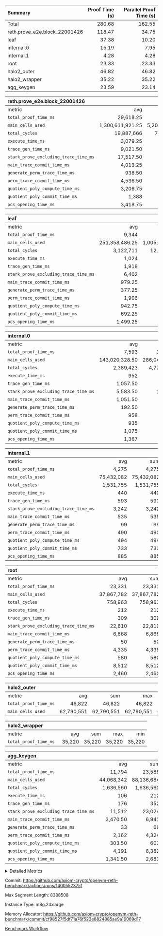 | Summary | Proof Time (s) | Parallel Proof Time (s) |
|:---|---:|---:|
| Total |  280.68 |  162.55 |
| reth.prove_e2e.block_22001426 |  118.47 |  34.75 |
| leaf |  37.38 |  10.20 |
| internal.0 |  15.19 |  7.95 |
| internal.1 |  4.28 |  4.28 |
| root |  23.33 |  23.33 |
| halo2_outer |  46.82 |  46.82 |
| halo2_wrapper |  35.22 |  35.22 |
| agg_keygen |  23.59 |  23.14 |


| reth.prove_e2e.block_22001426 |||||
|:---|---:|---:|---:|---:|
|metric|avg|sum|max|min|
| `total_proof_time_ms ` |  29,618.25 |  118,473 |  34,754 |  25,732 |
| `main_cells_used     ` |  1,300,611,921.25 |  5,202,447,685 |  1,646,582,733 |  1,013,469,687 |
| `total_cycles        ` |  19,887,666 |  79,550,664 |  24,999,217 |  12,571,908 |
| `execute_time_ms     ` |  3,079.25 |  12,317 |  4,197 |  2,003 |
| `trace_gen_time_ms   ` |  9,021.50 |  36,086 |  10,524 |  7,272 |
| `stark_prove_excluding_trace_time_ms` |  17,517.50 |  70,070 |  20,927 |  14,382 |
| `main_trace_commit_time_ms` |  4,013.25 |  16,053 |  5,266 |  2,882 |
| `generate_perm_trace_time_ms` |  938.50 |  3,754 |  1,067 |  870 |
| `perm_trace_commit_time_ms` |  4,536.50 |  18,146 |  5,273 |  3,939 |
| `quotient_poly_compute_time_ms` |  3,206.75 |  12,827 |  4,290 |  2,142 |
| `quotient_poly_commit_time_ms` |  1,388 |  5,552 |  1,501 |  1,247 |
| `pcs_opening_time_ms ` |  3,418.75 |  13,675 |  3,610 |  3,147 |

| leaf |||||
|:---|---:|---:|---:|---:|
|metric|avg|sum|max|min|
| `total_proof_time_ms ` |  9,344 |  37,376 |  10,203 |  7,238 |
| `main_cells_used     ` |  251,358,486.25 |  1,005,433,945 |  280,195,485 |  196,000,146 |
| `total_cycles        ` |  3,122,711 |  12,490,844 |  3,457,748 |  2,576,938 |
| `execute_time_ms     ` |  1,024 |  4,096 |  1,116 |  854 |
| `trace_gen_time_ms   ` |  1,918 |  7,672 |  2,094 |  1,546 |
| `stark_prove_excluding_trace_time_ms` |  6,402 |  25,608 |  6,993 |  4,838 |
| `main_trace_commit_time_ms` |  979.25 |  3,917 |  1,060 |  766 |
| `generate_perm_trace_time_ms` |  377.25 |  1,509 |  412 |  278 |
| `perm_trace_commit_time_ms` |  1,906 |  7,624 |  2,097 |  1,385 |
| `quotient_poly_compute_time_ms` |  942.75 |  3,771 |  1,029 |  735 |
| `quotient_poly_commit_time_ms` |  692.25 |  2,769 |  761 |  520 |
| `pcs_opening_time_ms ` |  1,499.25 |  5,997 |  1,637 |  1,149 |

| internal.0 |||||
|:---|---:|---:|---:|---:|
|metric|avg|sum|max|min|
| `total_proof_time_ms ` |  7,593 |  15,186 |  7,945 |  7,241 |
| `main_cells_used     ` |  143,020,328.50 |  286,040,657 |  143,738,685 |  142,301,972 |
| `total_cycles        ` |  2,389,423 |  4,778,846 |  2,397,437 |  2,381,409 |
| `execute_time_ms     ` |  952 |  1,904 |  964 |  940 |
| `trace_gen_time_ms   ` |  1,057.50 |  2,115 |  1,093 |  1,022 |
| `stark_prove_excluding_trace_time_ms` |  5,583.50 |  11,167 |  5,888 |  5,279 |
| `main_trace_commit_time_ms` |  1,051.50 |  2,103 |  1,145 |  958 |
| `generate_perm_trace_time_ms` |  192.50 |  385 |  203 |  182 |
| `perm_trace_commit_time_ms` |  958 |  1,916 |  1,010 |  906 |
| `quotient_poly_compute_time_ms` |  935 |  1,870 |  1,007 |  863 |
| `quotient_poly_commit_time_ms` |  1,075 |  2,150 |  1,116 |  1,034 |
| `pcs_opening_time_ms ` |  1,367 |  2,734 |  1,402 |  1,332 |

| internal.1 |||||
|:---|---:|---:|---:|---:|
|metric|avg|sum|max|min|
| `total_proof_time_ms ` |  4,275 |  4,275 |  4,275 |  4,275 |
| `main_cells_used     ` |  75,432,082 |  75,432,082 |  75,432,082 |  75,432,082 |
| `total_cycles        ` |  1,531,755 |  1,531,755 |  1,531,755 |  1,531,755 |
| `execute_time_ms     ` |  440 |  440 |  440 |  440 |
| `trace_gen_time_ms   ` |  593 |  593 |  593 |  593 |
| `stark_prove_excluding_trace_time_ms` |  3,242 |  3,242 |  3,242 |  3,242 |
| `main_trace_commit_time_ms` |  535 |  535 |  535 |  535 |
| `generate_perm_trace_time_ms` |  99 |  99 |  99 |  99 |
| `perm_trace_commit_time_ms` |  490 |  490 |  490 |  490 |
| `quotient_poly_compute_time_ms` |  494 |  494 |  494 |  494 |
| `quotient_poly_commit_time_ms` |  733 |  733 |  733 |  733 |
| `pcs_opening_time_ms ` |  885 |  885 |  885 |  885 |

| root |||||
|:---|---:|---:|---:|---:|
|metric|avg|sum|max|min|
| `total_proof_time_ms ` |  23,331 |  23,331 |  23,331 |  23,331 |
| `main_cells_used     ` |  37,867,782 |  37,867,782 |  37,867,782 |  37,867,782 |
| `total_cycles        ` |  758,963 |  758,963 |  758,963 |  758,963 |
| `execute_time_ms     ` |  212 |  212 |  212 |  212 |
| `trace_gen_time_ms   ` |  309 |  309 |  309 |  309 |
| `stark_prove_excluding_trace_time_ms` |  22,810 |  22,810 |  22,810 |  22,810 |
| `main_trace_commit_time_ms` |  6,868 |  6,868 |  6,868 |  6,868 |
| `generate_perm_trace_time_ms` |  50 |  50 |  50 |  50 |
| `perm_trace_commit_time_ms` |  4,335 |  4,335 |  4,335 |  4,335 |
| `quotient_poly_compute_time_ms` |  580 |  580 |  580 |  580 |
| `quotient_poly_commit_time_ms` |  8,512 |  8,512 |  8,512 |  8,512 |
| `pcs_opening_time_ms ` |  2,460 |  2,460 |  2,460 |  2,460 |

| halo2_outer |||||
|:---|---:|---:|---:|---:|
|metric|avg|sum|max|min|
| `total_proof_time_ms ` |  46,822 |  46,822 |  46,822 |  46,822 |
| `main_cells_used     ` |  62,790,551 |  62,790,551 |  62,790,551 |  62,790,551 |

| halo2_wrapper |||||
|:---|---:|---:|---:|---:|
|metric|avg|sum|max|min|
| `total_proof_time_ms ` |  35,220 |  35,220 |  35,220 |  35,220 |

| agg_keygen |||||
|:---|---:|---:|---:|---:|
|metric|avg|sum|max|min|
| `total_proof_time_ms ` |  11,794 |  23,588 |  23,145 |  443 |
| `main_cells_used     ` |  44,068,342 |  88,136,684 |  87,208,613 |  928,071 |
| `total_cycles        ` |  1,636,560 |  1,636,560 |  1,636,560 |  1,636,560 |
| `execute_time_ms     ` |  106 |  212 |  212 |  0 |
| `trace_gen_time_ms   ` |  176 |  352 |  325 |  27 |
| `stark_prove_excluding_trace_time_ms` |  11,512 |  23,024 |  22,608 |  416 |
| `main_trace_commit_time_ms` |  3,470.50 |  6,941 |  6,889 |  52 |
| `generate_perm_trace_time_ms` |  33 |  66 |  51 |  15 |
| `perm_trace_commit_time_ms` |  2,162 |  4,324 |  4,272 |  52 |
| `quotient_poly_compute_time_ms` |  303.50 |  607 |  578 |  29 |
| `quotient_poly_commit_time_ms` |  4,191 |  8,382 |  8,318 |  64 |
| `pcs_opening_time_ms ` |  1,341.50 |  2,683 |  2,483 |  200 |



<details>
<summary>Detailed Metrics</summary>

| air_name | block_number | quotient_deg | interactions | constraints |
| --- | --- | --- | --- | --- |
| AccessAdapterAir<16> | 22001426 | 2 | 5 | 12 | 
| AccessAdapterAir<2> | 22001426 | 2 | 5 | 12 | 
| AccessAdapterAir<32> | 22001426 | 2 | 5 | 12 | 
| AccessAdapterAir<4> | 22001426 | 2 | 5 | 12 | 
| AccessAdapterAir<8> | 22001426 | 2 | 5 | 12 | 
| BitwiseOperationLookupAir<8> | 22001426 | 2 | 2 | 4 | 
| KeccakVmAir | 22001426 | 2 | 321 | 4,513 | 
| MemoryMerkleAir<8> | 22001426 | 2 | 4 | 39 | 
| PersistentBoundaryAir<8> | 22001426 | 2 | 3 | 7 | 
| PhantomAir | 22001426 | 2 | 3 | 5 | 
| Poseidon2PeripheryAir<BabyBearParameters>, 1> | 22001426 | 2 | 1 | 286 | 
| ProgramAir | 22001426 | 1 | 1 | 4 | 
| RangeTupleCheckerAir<2> | 22001426 | 1 | 1 | 4 | 
| Rv32HintStoreAir | 22001426 | 2 | 18 | 28 | 
| Sha256VmAir | 22001426 | 2 | 50 | 663 | 
| VariableRangeCheckerAir | 22001426 | 1 | 1 | 4 | 
| VmAirWrapper<Rv32BaseAluAdapterAir, BaseAluCoreAir<4, 8> | 22001426 | 2 | 20 | 37 | 
| VmAirWrapper<Rv32BaseAluAdapterAir, LessThanCoreAir<4, 8> | 22001426 | 2 | 18 | 40 | 
| VmAirWrapper<Rv32BaseAluAdapterAir, ShiftCoreAir<4, 8> | 22001426 | 2 | 24 | 91 | 
| VmAirWrapper<Rv32BranchAdapterAir, BranchEqualCoreAir<4> | 22001426 | 2 | 11 | 20 | 
| VmAirWrapper<Rv32BranchAdapterAir, BranchLessThanCoreAir<4, 8> | 22001426 | 2 | 13 | 35 | 
| VmAirWrapper<Rv32CondRdWriteAdapterAir, Rv32JalLuiCoreAir> | 22001426 | 2 | 10 | 18 | 
| VmAirWrapper<Rv32HeapAdapterAir<2, 32, 32>, BaseAluCoreAir<32, 8> | 22001426 | 2 | 61 | 126 | 
| VmAirWrapper<Rv32HeapAdapterAir<2, 32, 32>, LessThanCoreAir<32, 8> | 22001426 | 2 | 31 | 129 | 
| VmAirWrapper<Rv32HeapAdapterAir<2, 32, 32>, MultiplicationCoreAir<32, 8> | 22001426 | 2 | 61 | 57 | 
| VmAirWrapper<Rv32HeapAdapterAir<2, 32, 32>, ShiftCoreAir<32, 8> | 22001426 | 2 | 79 | 2,161 | 
| VmAirWrapper<Rv32HeapBranchAdapterAir<2, 32>, BranchEqualCoreAir<32> | 22001426 | 2 | 20 | 55 | 
| VmAirWrapper<Rv32HeapBranchAdapterAir<2, 32>, BranchLessThanCoreAir<32, 8> | 22001426 | 2 | 22 | 126 | 
| VmAirWrapper<Rv32IsEqualModAdapterAir<2, 1, 32, 32>, ModularIsEqualCoreAir<32, 4, 8> | 22001426 | 2 | 25 | 225 | 
| VmAirWrapper<Rv32IsEqualModAdapterAir<2, 3, 16, 48>, ModularIsEqualCoreAir<48, 4, 8> | 22001426 | 2 | 41 | 333 | 
| VmAirWrapper<Rv32JalrAdapterAir, Rv32JalrCoreAir> | 22001426 | 2 | 16 | 20 | 
| VmAirWrapper<Rv32LoadStoreAdapterAir, LoadSignExtendCoreAir<4, 8> | 22001426 | 2 | 18 | 33 | 
| VmAirWrapper<Rv32LoadStoreAdapterAir, LoadStoreCoreAir<4> | 22001426 | 2 | 17 | 40 | 
| VmAirWrapper<Rv32MultAdapterAir, DivRemCoreAir<4, 8> | 22001426 | 2 | 25 | 84 | 
| VmAirWrapper<Rv32MultAdapterAir, MulHCoreAir<4, 8> | 22001426 | 2 | 24 | 31 | 
| VmAirWrapper<Rv32MultAdapterAir, MultiplicationCoreAir<4, 8> | 22001426 | 2 | 19 | 19 | 
| VmAirWrapper<Rv32RdWriteAdapterAir, Rv32AuipcCoreAir> | 22001426 | 2 | 12 | 14 | 
| VmAirWrapper<Rv32VecHeapAdapterAir<1, 2, 2, 32, 32>, FieldExpressionCoreAir> | 22001426 | 2 | 415 | 480 | 
| VmAirWrapper<Rv32VecHeapAdapterAir<1, 6, 6, 16, 16>, FieldExpressionCoreAir> | 22001426 | 2 | 832 | 921 | 
| VmAirWrapper<Rv32VecHeapAdapterAir<2, 1, 1, 32, 32>, FieldExpressionCoreAir> | 22001426 | 2 | 158 | 190 | 
| VmAirWrapper<Rv32VecHeapAdapterAir<2, 2, 2, 32, 32>, FieldExpressionCoreAir> | 22001426 | 2 | 428 | 457 | 
| VmAirWrapper<Rv32VecHeapAdapterAir<2, 3, 3, 16, 16>, FieldExpressionCoreAir> | 22001426 | 2 | 246 | 288 | 
| VmAirWrapper<Rv32VecHeapAdapterAir<2, 6, 6, 16, 16>, FieldExpressionCoreAir> | 22001426 | 2 | 668 | 701 | 
| VmConnectorAir | 22001426 | 2 | 5 | 11 | 

| block_number | execute_time_ms |
| --- | --- |
| 22001426 | 211 | 

| group | air_name | block_number | rows | quotient_deg | prep_cols | perm_cols | main_cols | interactions | constraints | cells |
| --- | --- | --- | --- | --- | --- | --- | --- | --- | --- | --- |
| agg_keygen | AccessAdapterAir<16> | 22001426 |  | 2 |  |  |  | 5 | 12 |  | 
| agg_keygen | AccessAdapterAir<2> | 22001426 | 524,288 | 8 |  | 16 | 11 | 5 | 12 | 14,155,776 | 
| agg_keygen | AccessAdapterAir<32> | 22001426 |  | 2 |  |  |  | 5 | 12 |  | 
| agg_keygen | AccessAdapterAir<4> | 22001426 | 262,144 | 8 |  | 16 | 13 | 5 | 12 | 7,602,176 | 
| agg_keygen | AccessAdapterAir<8> | 22001426 | 8,192 | 8 |  | 16 | 17 | 5 | 12 | 270,336 | 
| agg_keygen | BitwiseOperationLookupAir<8> | 22001426 |  | 2 |  |  |  | 2 | 4 |  | 
| agg_keygen | FriReducedOpeningAir | 22001426 | 524,288 | 8 |  | 84 | 27 | 39 | 71 | 58,195,968 | 
| agg_keygen | JalRangeCheckAir | 22001426 | 65,536 | 8 |  | 28 | 12 | 9 | 14 | 2,621,440 | 
| agg_keygen | MemoryMerkleAir<8> | 22001426 |  | 2 |  |  |  | 4 | 39 |  | 
| agg_keygen | NativePoseidon2Air<BabyBearParameters>, 1> | 22001426 | 65,536 | 8 |  | 312 | 398 | 136 | 572 | 46,530,560 | 
| agg_keygen | PersistentBoundaryAir<8> | 22001426 |  | 2 |  |  |  | 3 | 7 |  | 
| agg_keygen | PhantomAir | 22001426 | 32,768 | 4 |  | 12 | 6 | 3 | 5 | 589,824 | 
| agg_keygen | Poseidon2PeripheryAir<BabyBearParameters>, 1> | 22001426 |  | 2 |  |  |  | 1 | 286 |  | 
| agg_keygen | ProgramAir | 22001426 | 131,072 | 1 |  | 8 | 10 | 1 | 4 | 2,359,296 | 
| agg_keygen | RangeTupleCheckerAir<2> | 22001426 |  | 1 |  |  |  | 1 | 4 |  | 
| agg_keygen | Rv32HintStoreAir | 22001426 |  | 2 |  |  |  | 18 | 28 |  | 
| agg_keygen | VariableRangeCheckerAir | 22001426 | 262,144 | 1 | 2 | 8 | 1 | 1 | 4 | 2,359,296 | 
| agg_keygen | VmAirWrapper<AluNativeAdapterAir, FieldArithmeticCoreAir> | 22001426 | 1,048,576 | 8 |  | 36 | 29 | 15 | 27 | 68,157,440 | 
| agg_keygen | VmAirWrapper<BranchNativeAdapterAir, BranchEqualCoreAir<1> | 22001426 | 262,144 | 8 |  | 28 | 23 | 11 | 25 | 13,369,344 | 
| agg_keygen | VmAirWrapper<NativeAdapterAir<2, 0>, PublicValuesCoreAir> | 22001426 | 64 | 8 |  | 28 | 27 | 11 | 30 | 3,520 | 
| agg_keygen | VmAirWrapper<NativeLoadStoreAdapterAir<1>, NativeLoadStoreCoreAir<1> | 22001426 | 524,288 | 8 |  | 40 | 21 | 15 | 20 | 31,981,568 | 
| agg_keygen | VmAirWrapper<NativeLoadStoreAdapterAir<4>, NativeLoadStoreCoreAir<4> | 22001426 | 131,072 | 8 |  | 40 | 27 | 15 | 20 | 8,781,824 | 
| agg_keygen | VmAirWrapper<NativeVectorizedAdapterAir<4>, FieldExtensionCoreAir> | 22001426 | 131,072 | 8 |  | 36 | 38 | 15 | 27 | 9,699,328 | 
| agg_keygen | VmAirWrapper<Rv32BaseAluAdapterAir, BaseAluCoreAir<4, 8> | 22001426 |  | 2 |  |  |  | 20 | 37 |  | 
| agg_keygen | VmAirWrapper<Rv32BaseAluAdapterAir, LessThanCoreAir<4, 8> | 22001426 |  | 2 |  |  |  | 18 | 40 |  | 
| agg_keygen | VmAirWrapper<Rv32BaseAluAdapterAir, ShiftCoreAir<4, 8> | 22001426 |  | 2 |  |  |  | 24 | 91 |  | 
| agg_keygen | VmAirWrapper<Rv32BranchAdapterAir, BranchEqualCoreAir<4> | 22001426 |  | 2 |  |  |  | 11 | 20 |  | 
| agg_keygen | VmAirWrapper<Rv32BranchAdapterAir, BranchLessThanCoreAir<4, 8> | 22001426 |  | 2 |  |  |  | 13 | 35 |  | 
| agg_keygen | VmAirWrapper<Rv32CondRdWriteAdapterAir, Rv32JalLuiCoreAir> | 22001426 |  | 2 |  |  |  | 10 | 18 |  | 
| agg_keygen | VmAirWrapper<Rv32JalrAdapterAir, Rv32JalrCoreAir> | 22001426 |  | 2 |  |  |  | 16 | 20 |  | 
| agg_keygen | VmAirWrapper<Rv32LoadStoreAdapterAir, LoadSignExtendCoreAir<4, 8> | 22001426 |  | 2 |  |  |  | 18 | 33 |  | 
| agg_keygen | VmAirWrapper<Rv32LoadStoreAdapterAir, LoadStoreCoreAir<4> | 22001426 |  | 2 |  |  |  | 17 | 40 |  | 
| agg_keygen | VmAirWrapper<Rv32MultAdapterAir, DivRemCoreAir<4, 8> | 22001426 |  | 2 |  |  |  | 25 | 84 |  | 
| agg_keygen | VmAirWrapper<Rv32MultAdapterAir, MulHCoreAir<4, 8> | 22001426 |  | 2 |  |  |  | 24 | 31 |  | 
| agg_keygen | VmAirWrapper<Rv32MultAdapterAir, MultiplicationCoreAir<4, 8> | 22001426 |  | 2 |  |  |  | 19 | 19 |  | 
| agg_keygen | VmAirWrapper<Rv32RdWriteAdapterAir, Rv32AuipcCoreAir> | 22001426 |  | 2 |  |  |  | 12 | 14 |  | 
| agg_keygen | VmConnectorAir | 22001426 | 2 | 8 | 1 | 16 | 5 | 5 | 11 | 42 | 
| agg_keygen | VolatileBoundaryAir | 22001426 | 131,072 | 8 |  | 20 | 12 | 7 | 19 | 4,194,304 | 

| group | air_name | block_number | idx | rows | prep_cols | perm_cols | main_cols | cells |
| --- | --- | --- | --- | --- | --- | --- | --- | --- |
| internal.0 | AccessAdapterAir<2> | 22001426 | 0 | 1,048,576 |  | 12 | 11 | 24,117,248 | 
| internal.0 | AccessAdapterAir<2> | 22001426 | 1 | 524,288 |  | 12 | 11 | 12,058,624 | 
| internal.0 | AccessAdapterAir<4> | 22001426 | 0 | 262,144 |  | 12 | 13 | 6,553,600 | 
| internal.0 | AccessAdapterAir<4> | 22001426 | 1 | 262,144 |  | 12 | 13 | 6,553,600 | 
| internal.0 | AccessAdapterAir<8> | 22001426 | 0 | 8,192 |  | 12 | 17 | 237,568 | 
| internal.0 | AccessAdapterAir<8> | 22001426 | 1 | 8,192 |  | 12 | 17 | 237,568 | 
| internal.0 | FriReducedOpeningAir | 22001426 | 0 | 1,048,576 |  | 44 | 27 | 74,448,896 | 
| internal.0 | FriReducedOpeningAir | 22001426 | 1 | 1,048,576 |  | 44 | 27 | 74,448,896 | 
| internal.0 | JalRangeCheckAir | 22001426 | 0 | 131,072 |  | 16 | 12 | 3,670,016 | 
| internal.0 | JalRangeCheckAir | 22001426 | 1 | 131,072 |  | 16 | 12 | 3,670,016 | 
| internal.0 | NativePoseidon2Air<BabyBearParameters>, 1> | 22001426 | 0 | 262,144 |  | 160 | 398 | 146,276,352 | 
| internal.0 | NativePoseidon2Air<BabyBearParameters>, 1> | 22001426 | 1 | 131,072 |  | 160 | 398 | 73,138,176 | 
| internal.0 | PhantomAir | 22001426 | 0 | 65,536 |  | 8 | 6 | 917,504 | 
| internal.0 | PhantomAir | 22001426 | 1 | 65,536 |  | 8 | 6 | 917,504 | 
| internal.0 | ProgramAir | 22001426 | 0 | 131,072 |  | 8 | 10 | 2,359,296 | 
| internal.0 | ProgramAir | 22001426 | 1 | 131,072 |  | 8 | 10 | 2,359,296 | 
| internal.0 | VariableRangeCheckerAir | 22001426 | 0 | 262,144 | 2 | 8 | 1 | 2,359,296 | 
| internal.0 | VariableRangeCheckerAir | 22001426 | 1 | 262,144 | 2 | 8 | 1 | 2,359,296 | 
| internal.0 | VmAirWrapper<AluNativeAdapterAir, FieldArithmeticCoreAir> | 22001426 | 0 | 2,097,152 |  | 20 | 29 | 102,760,448 | 
| internal.0 | VmAirWrapper<AluNativeAdapterAir, FieldArithmeticCoreAir> | 22001426 | 1 | 2,097,152 |  | 20 | 29 | 102,760,448 | 
| internal.0 | VmAirWrapper<BranchNativeAdapterAir, BranchEqualCoreAir<1> | 22001426 | 0 | 262,144 |  | 16 | 23 | 10,223,616 | 
| internal.0 | VmAirWrapper<BranchNativeAdapterAir, BranchEqualCoreAir<1> | 22001426 | 1 | 262,144 |  | 16 | 23 | 10,223,616 | 
| internal.0 | VmAirWrapper<NativeAdapterAir<2, 0>, PublicValuesCoreAir> | 22001426 | 0 | 64 |  | 16 | 23 | 2,496 | 
| internal.0 | VmAirWrapper<NativeAdapterAir<2, 0>, PublicValuesCoreAir> | 22001426 | 1 | 64 |  | 16 | 23 | 2,496 | 
| internal.0 | VmAirWrapper<NativeLoadStoreAdapterAir<1>, NativeLoadStoreCoreAir<1> | 22001426 | 0 | 524,288 |  | 24 | 21 | 23,592,960 | 
| internal.0 | VmAirWrapper<NativeLoadStoreAdapterAir<1>, NativeLoadStoreCoreAir<1> | 22001426 | 1 | 524,288 |  | 24 | 21 | 23,592,960 | 
| internal.0 | VmAirWrapper<NativeLoadStoreAdapterAir<4>, NativeLoadStoreCoreAir<4> | 22001426 | 0 | 262,144 |  | 24 | 27 | 13,369,344 | 
| internal.0 | VmAirWrapper<NativeLoadStoreAdapterAir<4>, NativeLoadStoreCoreAir<4> | 22001426 | 1 | 262,144 |  | 24 | 27 | 13,369,344 | 
| internal.0 | VmAirWrapper<NativeVectorizedAdapterAir<4>, FieldExtensionCoreAir> | 22001426 | 0 | 262,144 |  | 20 | 38 | 15,204,352 | 
| internal.0 | VmAirWrapper<NativeVectorizedAdapterAir<4>, FieldExtensionCoreAir> | 22001426 | 1 | 262,144 |  | 20 | 38 | 15,204,352 | 
| internal.0 | VmConnectorAir | 22001426 | 0 | 2 | 1 | 12 | 5 | 34 | 
| internal.0 | VmConnectorAir | 22001426 | 1 | 2 | 1 | 12 | 5 | 34 | 
| internal.0 | VolatileBoundaryAir | 22001426 | 0 | 262,144 |  | 12 | 12 | 6,291,456 | 
| internal.0 | VolatileBoundaryAir | 22001426 | 1 | 262,144 |  | 12 | 12 | 6,291,456 | 
| internal.1 | AccessAdapterAir<2> | 22001426 | 2 | 524,288 |  | 12 | 11 | 12,058,624 | 
| internal.1 | AccessAdapterAir<4> | 22001426 | 2 | 262,144 |  | 12 | 13 | 6,553,600 | 
| internal.1 | AccessAdapterAir<8> | 22001426 | 2 | 8,192 |  | 12 | 17 | 237,568 | 
| internal.1 | FriReducedOpeningAir | 22001426 | 2 | 262,144 |  | 44 | 27 | 18,612,224 | 
| internal.1 | JalRangeCheckAir | 22001426 | 2 | 65,536 |  | 16 | 12 | 1,835,008 | 
| internal.1 | NativePoseidon2Air<BabyBearParameters>, 1> | 22001426 | 2 | 65,536 |  | 160 | 398 | 36,569,088 | 
| internal.1 | PhantomAir | 22001426 | 2 | 16,384 |  | 8 | 6 | 229,376 | 
| internal.1 | ProgramAir | 22001426 | 2 | 131,072 |  | 8 | 10 | 2,359,296 | 
| internal.1 | VariableRangeCheckerAir | 22001426 | 2 | 262,144 | 2 | 8 | 1 | 2,359,296 | 
| internal.1 | VmAirWrapper<AluNativeAdapterAir, FieldArithmeticCoreAir> | 22001426 | 2 | 1,048,576 |  | 20 | 29 | 51,380,224 | 
| internal.1 | VmAirWrapper<BranchNativeAdapterAir, BranchEqualCoreAir<1> | 22001426 | 2 | 262,144 |  | 16 | 23 | 10,223,616 | 
| internal.1 | VmAirWrapper<NativeAdapterAir<2, 0>, PublicValuesCoreAir> | 22001426 | 2 | 64 |  | 16 | 23 | 2,496 | 
| internal.1 | VmAirWrapper<NativeLoadStoreAdapterAir<1>, NativeLoadStoreCoreAir<1> | 22001426 | 2 | 524,288 |  | 24 | 21 | 23,592,960 | 
| internal.1 | VmAirWrapper<NativeLoadStoreAdapterAir<4>, NativeLoadStoreCoreAir<4> | 22001426 | 2 | 131,072 |  | 24 | 27 | 6,684,672 | 
| internal.1 | VmAirWrapper<NativeVectorizedAdapterAir<4>, FieldExtensionCoreAir> | 22001426 | 2 | 131,072 |  | 20 | 38 | 7,602,176 | 
| internal.1 | VmConnectorAir | 22001426 | 2 | 2 | 1 | 12 | 5 | 34 | 
| internal.1 | VolatileBoundaryAir | 22001426 | 2 | 131,072 |  | 12 | 12 | 3,145,728 | 
| leaf | AccessAdapterAir<2> | 22001426 | 0 | 2,097,152 |  | 16 | 11 | 56,623,104 | 
| leaf | AccessAdapterAir<2> | 22001426 | 1 | 2,097,152 |  | 16 | 11 | 56,623,104 | 
| leaf | AccessAdapterAir<2> | 22001426 | 2 | 2,097,152 |  | 16 | 11 | 56,623,104 | 
| leaf | AccessAdapterAir<2> | 22001426 | 3 | 1,048,576 |  | 16 | 11 | 28,311,552 | 
| leaf | AccessAdapterAir<4> | 22001426 | 0 | 1,048,576 |  | 16 | 13 | 30,408,704 | 
| leaf | AccessAdapterAir<4> | 22001426 | 1 | 1,048,576 |  | 16 | 13 | 30,408,704 | 
| leaf | AccessAdapterAir<4> | 22001426 | 2 | 1,048,576 |  | 16 | 13 | 30,408,704 | 
| leaf | AccessAdapterAir<4> | 22001426 | 3 | 524,288 |  | 16 | 13 | 15,204,352 | 
| leaf | AccessAdapterAir<8> | 22001426 | 0 | 32,768 |  | 16 | 17 | 1,081,344 | 
| leaf | AccessAdapterAir<8> | 22001426 | 1 | 32,768 |  | 16 | 17 | 1,081,344 | 
| leaf | AccessAdapterAir<8> | 22001426 | 2 | 32,768 |  | 16 | 17 | 1,081,344 | 
| leaf | AccessAdapterAir<8> | 22001426 | 3 | 16,384 |  | 16 | 17 | 540,672 | 
| leaf | FriReducedOpeningAir | 22001426 | 0 | 4,194,304 |  | 84 | 27 | 465,567,744 | 
| leaf | FriReducedOpeningAir | 22001426 | 1 | 4,194,304 |  | 84 | 27 | 465,567,744 | 
| leaf | FriReducedOpeningAir | 22001426 | 2 | 4,194,304 |  | 84 | 27 | 465,567,744 | 
| leaf | FriReducedOpeningAir | 22001426 | 3 | 2,097,152 |  | 84 | 27 | 232,783,872 | 
| leaf | JalRangeCheckAir | 22001426 | 0 | 65,536 |  | 28 | 12 | 2,621,440 | 
| leaf | JalRangeCheckAir | 22001426 | 1 | 65,536 |  | 28 | 12 | 2,621,440 | 
| leaf | JalRangeCheckAir | 22001426 | 2 | 65,536 |  | 28 | 12 | 2,621,440 | 
| leaf | JalRangeCheckAir | 22001426 | 3 | 65,536 |  | 28 | 12 | 2,621,440 | 
| leaf | NativePoseidon2Air<BabyBearParameters>, 1> | 22001426 | 0 | 262,144 |  | 312 | 398 | 186,122,240 | 
| leaf | NativePoseidon2Air<BabyBearParameters>, 1> | 22001426 | 1 | 262,144 |  | 312 | 398 | 186,122,240 | 
| leaf | NativePoseidon2Air<BabyBearParameters>, 1> | 22001426 | 2 | 262,144 |  | 312 | 398 | 186,122,240 | 
| leaf | NativePoseidon2Air<BabyBearParameters>, 1> | 22001426 | 3 | 262,144 |  | 312 | 398 | 186,122,240 | 
| leaf | PhantomAir | 22001426 | 0 | 32,768 |  | 12 | 6 | 589,824 | 
| leaf | PhantomAir | 22001426 | 1 | 32,768 |  | 12 | 6 | 589,824 | 
| leaf | PhantomAir | 22001426 | 2 | 32,768 |  | 12 | 6 | 589,824 | 
| leaf | PhantomAir | 22001426 | 3 | 32,768 |  | 12 | 6 | 589,824 | 
| leaf | ProgramAir | 22001426 | 0 | 2,097,152 |  | 8 | 10 | 37,748,736 | 
| leaf | ProgramAir | 22001426 | 1 | 2,097,152 |  | 8 | 10 | 37,748,736 | 
| leaf | ProgramAir | 22001426 | 2 | 2,097,152 |  | 8 | 10 | 37,748,736 | 
| leaf | ProgramAir | 22001426 | 3 | 2,097,152 |  | 8 | 10 | 37,748,736 | 
| leaf | VariableRangeCheckerAir | 22001426 | 0 | 262,144 | 2 | 8 | 1 | 2,359,296 | 
| leaf | VariableRangeCheckerAir | 22001426 | 1 | 262,144 | 2 | 8 | 1 | 2,359,296 | 
| leaf | VariableRangeCheckerAir | 22001426 | 2 | 262,144 | 2 | 8 | 1 | 2,359,296 | 
| leaf | VariableRangeCheckerAir | 22001426 | 3 | 262,144 | 2 | 8 | 1 | 2,359,296 | 
| leaf | VmAirWrapper<AluNativeAdapterAir, FieldArithmeticCoreAir> | 22001426 | 0 | 2,097,152 |  | 36 | 29 | 136,314,880 | 
| leaf | VmAirWrapper<AluNativeAdapterAir, FieldArithmeticCoreAir> | 22001426 | 1 | 2,097,152 |  | 36 | 29 | 136,314,880 | 
| leaf | VmAirWrapper<AluNativeAdapterAir, FieldArithmeticCoreAir> | 22001426 | 2 | 2,097,152 |  | 36 | 29 | 136,314,880 | 
| leaf | VmAirWrapper<AluNativeAdapterAir, FieldArithmeticCoreAir> | 22001426 | 3 | 2,097,152 |  | 36 | 29 | 136,314,880 | 
| leaf | VmAirWrapper<BranchNativeAdapterAir, BranchEqualCoreAir<1> | 22001426 | 0 | 524,288 |  | 28 | 23 | 26,738,688 | 
| leaf | VmAirWrapper<BranchNativeAdapterAir, BranchEqualCoreAir<1> | 22001426 | 1 | 524,288 |  | 28 | 23 | 26,738,688 | 
| leaf | VmAirWrapper<BranchNativeAdapterAir, BranchEqualCoreAir<1> | 22001426 | 2 | 524,288 |  | 28 | 23 | 26,738,688 | 
| leaf | VmAirWrapper<BranchNativeAdapterAir, BranchEqualCoreAir<1> | 22001426 | 3 | 524,288 |  | 28 | 23 | 26,738,688 | 
| leaf | VmAirWrapper<NativeAdapterAir<2, 0>, PublicValuesCoreAir> | 22001426 | 0 | 64 |  | 28 | 27 | 3,520 | 
| leaf | VmAirWrapper<NativeAdapterAir<2, 0>, PublicValuesCoreAir> | 22001426 | 1 | 64 |  | 28 | 27 | 3,520 | 
| leaf | VmAirWrapper<NativeAdapterAir<2, 0>, PublicValuesCoreAir> | 22001426 | 2 | 64 |  | 28 | 27 | 3,520 | 
| leaf | VmAirWrapper<NativeAdapterAir<2, 0>, PublicValuesCoreAir> | 22001426 | 3 | 64 |  | 28 | 27 | 3,520 | 
| leaf | VmAirWrapper<NativeLoadStoreAdapterAir<1>, NativeLoadStoreCoreAir<1> | 22001426 | 0 | 1,048,576 |  | 40 | 21 | 63,963,136 | 
| leaf | VmAirWrapper<NativeLoadStoreAdapterAir<1>, NativeLoadStoreCoreAir<1> | 22001426 | 1 | 1,048,576 |  | 40 | 21 | 63,963,136 | 
| leaf | VmAirWrapper<NativeLoadStoreAdapterAir<1>, NativeLoadStoreCoreAir<1> | 22001426 | 2 | 1,048,576 |  | 40 | 21 | 63,963,136 | 
| leaf | VmAirWrapper<NativeLoadStoreAdapterAir<1>, NativeLoadStoreCoreAir<1> | 22001426 | 3 | 1,048,576 |  | 40 | 21 | 63,963,136 | 
| leaf | VmAirWrapper<NativeLoadStoreAdapterAir<4>, NativeLoadStoreCoreAir<4> | 22001426 | 0 | 262,144 |  | 40 | 27 | 17,563,648 | 
| leaf | VmAirWrapper<NativeLoadStoreAdapterAir<4>, NativeLoadStoreCoreAir<4> | 22001426 | 1 | 262,144 |  | 40 | 27 | 17,563,648 | 
| leaf | VmAirWrapper<NativeLoadStoreAdapterAir<4>, NativeLoadStoreCoreAir<4> | 22001426 | 2 | 262,144 |  | 40 | 27 | 17,563,648 | 
| leaf | VmAirWrapper<NativeLoadStoreAdapterAir<4>, NativeLoadStoreCoreAir<4> | 22001426 | 3 | 262,144 |  | 40 | 27 | 17,563,648 | 
| leaf | VmAirWrapper<NativeVectorizedAdapterAir<4>, FieldExtensionCoreAir> | 22001426 | 0 | 262,144 |  | 36 | 38 | 19,398,656 | 
| leaf | VmAirWrapper<NativeVectorizedAdapterAir<4>, FieldExtensionCoreAir> | 22001426 | 1 | 524,288 |  | 36 | 38 | 38,797,312 | 
| leaf | VmAirWrapper<NativeVectorizedAdapterAir<4>, FieldExtensionCoreAir> | 22001426 | 2 | 524,288 |  | 36 | 38 | 38,797,312 | 
| leaf | VmAirWrapper<NativeVectorizedAdapterAir<4>, FieldExtensionCoreAir> | 22001426 | 3 | 262,144 |  | 36 | 38 | 19,398,656 | 
| leaf | VmConnectorAir | 22001426 | 0 | 2 | 1 | 16 | 5 | 42 | 
| leaf | VmConnectorAir | 22001426 | 1 | 2 | 1 | 16 | 5 | 42 | 
| leaf | VmConnectorAir | 22001426 | 2 | 2 | 1 | 16 | 5 | 42 | 
| leaf | VmConnectorAir | 22001426 | 3 | 2 | 1 | 16 | 5 | 42 | 
| leaf | VolatileBoundaryAir | 22001426 | 0 | 1,048,576 |  | 20 | 12 | 33,554,432 | 
| leaf | VolatileBoundaryAir | 22001426 | 1 | 1,048,576 |  | 20 | 12 | 33,554,432 | 
| leaf | VolatileBoundaryAir | 22001426 | 2 | 1,048,576 |  | 20 | 12 | 33,554,432 | 
| leaf | VolatileBoundaryAir | 22001426 | 3 | 524,288 |  | 20 | 12 | 16,777,216 | 
| root | AccessAdapterAir<2> | 22001426 | 0 | 262,144 |  | 8 | 11 | 4,980,736 | 
| root | AccessAdapterAir<4> | 22001426 | 0 | 131,072 |  | 8 | 13 | 2,752,512 | 
| root | AccessAdapterAir<8> | 22001426 | 0 | 4,096 |  | 8 | 17 | 102,400 | 
| root | FriReducedOpeningAir | 22001426 | 0 | 131,072 |  | 24 | 27 | 6,684,672 | 
| root | JalRangeCheckAir | 22001426 | 0 | 32,768 |  | 12 | 12 | 786,432 | 
| root | NativePoseidon2Air<BabyBearParameters>, 1> | 22001426 | 0 | 32,768 |  | 84 | 398 | 15,794,176 | 
| root | PhantomAir | 22001426 | 0 | 8,192 |  | 8 | 6 | 114,688 | 
| root | ProgramAir | 22001426 | 0 | 131,072 |  | 8 | 10 | 2,359,296 | 
| root | VariableRangeCheckerAir | 22001426 | 0 | 262,144 | 2 | 8 | 1 | 2,359,296 | 
| root | VmAirWrapper<AluNativeAdapterAir, FieldArithmeticCoreAir> | 22001426 | 0 | 524,288 |  | 12 | 29 | 21,495,808 | 
| root | VmAirWrapper<BranchNativeAdapterAir, BranchEqualCoreAir<1> | 22001426 | 0 | 131,072 |  | 12 | 23 | 4,587,520 | 
| root | VmAirWrapper<NativeAdapterAir<2, 0>, PublicValuesCoreAir> | 22001426 | 0 | 64 |  | 12 | 22 | 2,176 | 
| root | VmAirWrapper<NativeLoadStoreAdapterAir<1>, NativeLoadStoreCoreAir<1> | 22001426 | 0 | 262,144 |  | 16 | 21 | 9,699,328 | 
| root | VmAirWrapper<NativeLoadStoreAdapterAir<4>, NativeLoadStoreCoreAir<4> | 22001426 | 0 | 65,536 |  | 16 | 27 | 2,818,048 | 
| root | VmAirWrapper<NativeVectorizedAdapterAir<4>, FieldExtensionCoreAir> | 22001426 | 0 | 65,536 |  | 12 | 38 | 3,276,800 | 
| root | VmConnectorAir | 22001426 | 0 | 2 | 1 | 8 | 5 | 26 | 
| root | VolatileBoundaryAir | 22001426 | 0 | 131,072 |  | 8 | 12 | 2,621,440 | 

| group | air_name | block_number | segment | rows | prep_cols | perm_cols | main_cols | cells |
| --- | --- | --- | --- | --- | --- | --- | --- | --- |
| agg_keygen | AccessAdapterAir<16> | 22001426 | 0 | 1 |  | 16 | 25 | 41 | 
| agg_keygen | AccessAdapterAir<2> | 22001426 | 0 | 1 |  | 16 | 11 | 27 | 
| agg_keygen | AccessAdapterAir<32> | 22001426 | 0 | 1 |  | 16 | 41 | 57 | 
| agg_keygen | AccessAdapterAir<4> | 22001426 | 0 | 1 |  | 16 | 13 | 29 | 
| agg_keygen | AccessAdapterAir<8> | 22001426 | 0 | 1 |  | 16 | 17 | 33 | 
| agg_keygen | BitwiseOperationLookupAir<8> | 22001426 | 0 | 65,536 | 3 | 8 | 2 | 655,360 | 
| agg_keygen | MemoryMerkleAir<8> | 22001426 | 0 | 64 |  | 16 | 32 | 3,072 | 
| agg_keygen | PersistentBoundaryAir<8> | 22001426 | 0 | 1 |  | 12 | 20 | 32 | 
| agg_keygen | PhantomAir | 22001426 | 0 | 1 |  | 12 | 6 | 18 | 
| agg_keygen | Poseidon2PeripheryAir<BabyBearParameters>, 1> | 22001426 | 0 | 32 |  | 8 | 300 | 9,856 | 
| agg_keygen | ProgramAir | 22001426 | 0 | 1 |  | 8 | 10 | 18 | 
| agg_keygen | RangeTupleCheckerAir<2> | 22001426 | 0 | 524,288 | 2 | 8 | 1 | 4,718,592 | 
| agg_keygen | Rv32HintStoreAir | 22001426 | 0 | 1 |  | 44 | 32 | 76 | 
| agg_keygen | VariableRangeCheckerAir | 22001426 | 0 | 262,144 | 2 | 8 | 1 | 2,359,296 | 
| agg_keygen | VmAirWrapper<Rv32BaseAluAdapterAir, BaseAluCoreAir<4, 8> | 22001426 | 0 | 1 |  | 52 | 36 | 88 | 
| agg_keygen | VmAirWrapper<Rv32BaseAluAdapterAir, LessThanCoreAir<4, 8> | 22001426 | 0 | 1 |  | 40 | 37 | 77 | 
| agg_keygen | VmAirWrapper<Rv32BaseAluAdapterAir, ShiftCoreAir<4, 8> | 22001426 | 0 | 1 |  | 52 | 53 | 105 | 
| agg_keygen | VmAirWrapper<Rv32BranchAdapterAir, BranchEqualCoreAir<4> | 22001426 | 0 | 1 |  | 28 | 26 | 54 | 
| agg_keygen | VmAirWrapper<Rv32BranchAdapterAir, BranchLessThanCoreAir<4, 8> | 22001426 | 0 | 1 |  | 32 | 32 | 64 | 
| agg_keygen | VmAirWrapper<Rv32CondRdWriteAdapterAir, Rv32JalLuiCoreAir> | 22001426 | 0 | 1 |  | 28 | 18 | 46 | 
| agg_keygen | VmAirWrapper<Rv32JalrAdapterAir, Rv32JalrCoreAir> | 22001426 | 0 | 1 |  | 36 | 28 | 64 | 
| agg_keygen | VmAirWrapper<Rv32LoadStoreAdapterAir, LoadSignExtendCoreAir<4, 8> | 22001426 | 0 | 1 |  | 52 | 36 | 88 | 
| agg_keygen | VmAirWrapper<Rv32LoadStoreAdapterAir, LoadStoreCoreAir<4> | 22001426 | 0 | 1 |  | 52 | 41 | 93 | 
| agg_keygen | VmAirWrapper<Rv32MultAdapterAir, DivRemCoreAir<4, 8> | 22001426 | 0 | 1 |  | 72 | 59 | 131 | 
| agg_keygen | VmAirWrapper<Rv32MultAdapterAir, MulHCoreAir<4, 8> | 22001426 | 0 | 1 |  | 72 | 39 | 111 | 
| agg_keygen | VmAirWrapper<Rv32MultAdapterAir, MultiplicationCoreAir<4, 8> | 22001426 | 0 | 1 |  | 52 | 31 | 83 | 
| agg_keygen | VmAirWrapper<Rv32RdWriteAdapterAir, Rv32AuipcCoreAir> | 22001426 | 0 | 1 |  | 28 | 20 | 48 | 
| agg_keygen | VmConnectorAir | 22001426 | 0 | 2 | 1 | 16 | 5 | 42 | 
| reth.prove_e2e.block_22001426 | AccessAdapterAir<16> | 22001426 | 0 | 64 |  | 16 | 25 | 2,624 | 
| reth.prove_e2e.block_22001426 | AccessAdapterAir<16> | 22001426 | 1 | 524,288 |  | 16 | 25 | 21,495,808 | 
| reth.prove_e2e.block_22001426 | AccessAdapterAir<16> | 22001426 | 2 | 262,144 |  | 16 | 25 | 10,747,904 | 
| reth.prove_e2e.block_22001426 | AccessAdapterAir<16> | 22001426 | 3 | 32,768 |  | 16 | 25 | 1,343,488 | 
| reth.prove_e2e.block_22001426 | AccessAdapterAir<2> | 22001426 | 2 | 1,024 |  | 16 | 11 | 27,648 | 
| reth.prove_e2e.block_22001426 | AccessAdapterAir<2> | 22001426 | 3 | 131,072 |  | 16 | 11 | 3,538,944 | 
| reth.prove_e2e.block_22001426 | AccessAdapterAir<32> | 22001426 | 0 | 32 |  | 16 | 41 | 1,824 | 
| reth.prove_e2e.block_22001426 | AccessAdapterAir<32> | 22001426 | 1 | 262,144 |  | 16 | 41 | 14,942,208 | 
| reth.prove_e2e.block_22001426 | AccessAdapterAir<32> | 22001426 | 2 | 131,072 |  | 16 | 41 | 7,471,104 | 
| reth.prove_e2e.block_22001426 | AccessAdapterAir<32> | 22001426 | 3 | 16,384 |  | 16 | 41 | 933,888 | 
| reth.prove_e2e.block_22001426 | AccessAdapterAir<4> | 22001426 | 0 | 64 |  | 16 | 13 | 1,856 | 
| reth.prove_e2e.block_22001426 | AccessAdapterAir<4> | 22001426 | 2 | 512 |  | 16 | 13 | 14,848 | 
| reth.prove_e2e.block_22001426 | AccessAdapterAir<4> | 22001426 | 3 | 65,536 |  | 16 | 13 | 1,900,544 | 
| reth.prove_e2e.block_22001426 | AccessAdapterAir<8> | 22001426 | 0 | 1,048,576 |  | 16 | 17 | 34,603,008 | 
| reth.prove_e2e.block_22001426 | AccessAdapterAir<8> | 22001426 | 1 | 2,097,152 |  | 16 | 17 | 69,206,016 | 
| reth.prove_e2e.block_22001426 | AccessAdapterAir<8> | 22001426 | 2 | 2,097,152 |  | 16 | 17 | 69,206,016 | 
| reth.prove_e2e.block_22001426 | AccessAdapterAir<8> | 22001426 | 3 | 1,048,576 |  | 16 | 17 | 34,603,008 | 
| reth.prove_e2e.block_22001426 | BitwiseOperationLookupAir<8> | 22001426 | 0 | 65,536 | 3 | 8 | 2 | 655,360 | 
| reth.prove_e2e.block_22001426 | BitwiseOperationLookupAir<8> | 22001426 | 1 | 65,536 | 3 | 8 | 2 | 655,360 | 
| reth.prove_e2e.block_22001426 | BitwiseOperationLookupAir<8> | 22001426 | 2 | 65,536 | 3 | 8 | 2 | 655,360 | 
| reth.prove_e2e.block_22001426 | BitwiseOperationLookupAir<8> | 22001426 | 3 | 65,536 | 3 | 8 | 2 | 655,360 | 
| reth.prove_e2e.block_22001426 | KeccakVmAir | 22001426 | 0 | 1 |  | 1,056 | 3,163 | 4,219 | 
| reth.prove_e2e.block_22001426 | KeccakVmAir | 22001426 | 1 | 262,144 |  | 1,056 | 3,163 | 1,105,985,536 | 
| reth.prove_e2e.block_22001426 | KeccakVmAir | 22001426 | 2 | 16,384 |  | 1,056 | 3,163 | 69,124,096 | 
| reth.prove_e2e.block_22001426 | KeccakVmAir | 22001426 | 3 | 262,144 |  | 1,056 | 3,163 | 1,105,985,536 | 
| reth.prove_e2e.block_22001426 | MemoryMerkleAir<8> | 22001426 | 0 | 1,048,576 |  | 16 | 32 | 50,331,648 | 
| reth.prove_e2e.block_22001426 | MemoryMerkleAir<8> | 22001426 | 1 | 1,048,576 |  | 16 | 32 | 50,331,648 | 
| reth.prove_e2e.block_22001426 | MemoryMerkleAir<8> | 22001426 | 2 | 1,048,576 |  | 16 | 32 | 50,331,648 | 
| reth.prove_e2e.block_22001426 | MemoryMerkleAir<8> | 22001426 | 3 | 2,097,152 |  | 16 | 32 | 100,663,296 | 
| reth.prove_e2e.block_22001426 | PersistentBoundaryAir<8> | 22001426 | 0 | 1,048,576 |  | 12 | 20 | 33,554,432 | 
| reth.prove_e2e.block_22001426 | PersistentBoundaryAir<8> | 22001426 | 1 | 1,048,576 |  | 12 | 20 | 33,554,432 | 
| reth.prove_e2e.block_22001426 | PersistentBoundaryAir<8> | 22001426 | 2 | 1,048,576 |  | 12 | 20 | 33,554,432 | 
| reth.prove_e2e.block_22001426 | PersistentBoundaryAir<8> | 22001426 | 3 | 1,048,576 |  | 12 | 20 | 33,554,432 | 
| reth.prove_e2e.block_22001426 | PhantomAir | 22001426 | 0 | 4 |  | 12 | 6 | 72 | 
| reth.prove_e2e.block_22001426 | PhantomAir | 22001426 | 1 | 128 |  | 12 | 6 | 2,304 | 
| reth.prove_e2e.block_22001426 | PhantomAir | 22001426 | 2 | 16 |  | 12 | 6 | 288 | 
| reth.prove_e2e.block_22001426 | PhantomAir | 22001426 | 3 | 8 |  | 12 | 6 | 144 | 
| reth.prove_e2e.block_22001426 | Poseidon2PeripheryAir<BabyBearParameters>, 1> | 22001426 | 0 | 1,048,576 |  | 8 | 300 | 322,961,408 | 
| reth.prove_e2e.block_22001426 | Poseidon2PeripheryAir<BabyBearParameters>, 1> | 22001426 | 1 | 1,048,576 |  | 8 | 300 | 322,961,408 | 
| reth.prove_e2e.block_22001426 | Poseidon2PeripheryAir<BabyBearParameters>, 1> | 22001426 | 2 | 524,288 |  | 8 | 300 | 161,480,704 | 
| reth.prove_e2e.block_22001426 | Poseidon2PeripheryAir<BabyBearParameters>, 1> | 22001426 | 3 | 1,048,576 |  | 8 | 300 | 322,961,408 | 
| reth.prove_e2e.block_22001426 | ProgramAir | 22001426 | 0 | 1,048,576 |  | 8 | 10 | 18,874,368 | 
| reth.prove_e2e.block_22001426 | ProgramAir | 22001426 | 1 | 1,048,576 |  | 8 | 10 | 18,874,368 | 
| reth.prove_e2e.block_22001426 | ProgramAir | 22001426 | 2 | 1,048,576 |  | 8 | 10 | 18,874,368 | 
| reth.prove_e2e.block_22001426 | ProgramAir | 22001426 | 3 | 1,048,576 |  | 8 | 10 | 18,874,368 | 
| reth.prove_e2e.block_22001426 | RangeTupleCheckerAir<2> | 22001426 | 0 | 2,097,152 | 2 | 8 | 1 | 18,874,368 | 
| reth.prove_e2e.block_22001426 | RangeTupleCheckerAir<2> | 22001426 | 1 | 2,097,152 | 2 | 8 | 1 | 18,874,368 | 
| reth.prove_e2e.block_22001426 | RangeTupleCheckerAir<2> | 22001426 | 2 | 2,097,152 | 2 | 8 | 1 | 18,874,368 | 
| reth.prove_e2e.block_22001426 | RangeTupleCheckerAir<2> | 22001426 | 3 | 2,097,152 | 2 | 8 | 1 | 18,874,368 | 
| reth.prove_e2e.block_22001426 | Rv32HintStoreAir | 22001426 | 0 | 524,288 |  | 44 | 32 | 39,845,888 | 
| reth.prove_e2e.block_22001426 | Rv32HintStoreAir | 22001426 | 1 | 524,288 |  | 44 | 32 | 39,845,888 | 
| reth.prove_e2e.block_22001426 | Rv32HintStoreAir | 22001426 | 2 | 32 |  | 44 | 32 | 2,432 | 
| reth.prove_e2e.block_22001426 | VariableRangeCheckerAir | 22001426 | 0 | 262,144 | 2 | 8 | 1 | 2,359,296 | 
| reth.prove_e2e.block_22001426 | VariableRangeCheckerAir | 22001426 | 1 | 262,144 | 2 | 8 | 1 | 2,359,296 | 
| reth.prove_e2e.block_22001426 | VariableRangeCheckerAir | 22001426 | 2 | 262,144 | 2 | 8 | 1 | 2,359,296 | 
| reth.prove_e2e.block_22001426 | VariableRangeCheckerAir | 22001426 | 3 | 262,144 | 2 | 8 | 1 | 2,359,296 | 
| reth.prove_e2e.block_22001426 | VmAirWrapper<Rv32BaseAluAdapterAir, BaseAluCoreAir<4, 8> | 22001426 | 0 | 8,388,608 |  | 52 | 36 | 738,197,504 | 
| reth.prove_e2e.block_22001426 | VmAirWrapper<Rv32BaseAluAdapterAir, BaseAluCoreAir<4, 8> | 22001426 | 1 | 8,388,608 |  | 52 | 36 | 738,197,504 | 
| reth.prove_e2e.block_22001426 | VmAirWrapper<Rv32BaseAluAdapterAir, BaseAluCoreAir<4, 8> | 22001426 | 2 | 8,388,608 |  | 52 | 36 | 738,197,504 | 
| reth.prove_e2e.block_22001426 | VmAirWrapper<Rv32BaseAluAdapterAir, BaseAluCoreAir<4, 8> | 22001426 | 3 | 8,388,608 |  | 52 | 36 | 738,197,504 | 
| reth.prove_e2e.block_22001426 | VmAirWrapper<Rv32BaseAluAdapterAir, LessThanCoreAir<4, 8> | 22001426 | 0 | 524,288 |  | 40 | 37 | 40,370,176 | 
| reth.prove_e2e.block_22001426 | VmAirWrapper<Rv32BaseAluAdapterAir, LessThanCoreAir<4, 8> | 22001426 | 1 | 524,288 |  | 40 | 37 | 40,370,176 | 
| reth.prove_e2e.block_22001426 | VmAirWrapper<Rv32BaseAluAdapterAir, LessThanCoreAir<4, 8> | 22001426 | 2 | 524,288 |  | 40 | 37 | 40,370,176 | 
| reth.prove_e2e.block_22001426 | VmAirWrapper<Rv32BaseAluAdapterAir, LessThanCoreAir<4, 8> | 22001426 | 3 | 262,144 |  | 40 | 37 | 20,185,088 | 
| reth.prove_e2e.block_22001426 | VmAirWrapper<Rv32BaseAluAdapterAir, ShiftCoreAir<4, 8> | 22001426 | 0 | 1,048,576 |  | 52 | 53 | 110,100,480 | 
| reth.prove_e2e.block_22001426 | VmAirWrapper<Rv32BaseAluAdapterAir, ShiftCoreAir<4, 8> | 22001426 | 1 | 2,097,152 |  | 52 | 53 | 220,200,960 | 
| reth.prove_e2e.block_22001426 | VmAirWrapper<Rv32BaseAluAdapterAir, ShiftCoreAir<4, 8> | 22001426 | 2 | 2,097,152 |  | 52 | 53 | 220,200,960 | 
| reth.prove_e2e.block_22001426 | VmAirWrapper<Rv32BaseAluAdapterAir, ShiftCoreAir<4, 8> | 22001426 | 3 | 1,048,576 |  | 52 | 53 | 110,100,480 | 
| reth.prove_e2e.block_22001426 | VmAirWrapper<Rv32BranchAdapterAir, BranchEqualCoreAir<4> | 22001426 | 0 | 2,097,152 |  | 28 | 26 | 113,246,208 | 
| reth.prove_e2e.block_22001426 | VmAirWrapper<Rv32BranchAdapterAir, BranchEqualCoreAir<4> | 22001426 | 1 | 2,097,152 |  | 28 | 26 | 113,246,208 | 
| reth.prove_e2e.block_22001426 | VmAirWrapper<Rv32BranchAdapterAir, BranchEqualCoreAir<4> | 22001426 | 2 | 2,097,152 |  | 28 | 26 | 113,246,208 | 
| reth.prove_e2e.block_22001426 | VmAirWrapper<Rv32BranchAdapterAir, BranchEqualCoreAir<4> | 22001426 | 3 | 2,097,152 |  | 28 | 26 | 113,246,208 | 
| reth.prove_e2e.block_22001426 | VmAirWrapper<Rv32BranchAdapterAir, BranchLessThanCoreAir<4, 8> | 22001426 | 0 | 1,048,576 |  | 32 | 32 | 67,108,864 | 
| reth.prove_e2e.block_22001426 | VmAirWrapper<Rv32BranchAdapterAir, BranchLessThanCoreAir<4, 8> | 22001426 | 1 | 2,097,152 |  | 32 | 32 | 134,217,728 | 
| reth.prove_e2e.block_22001426 | VmAirWrapper<Rv32BranchAdapterAir, BranchLessThanCoreAir<4, 8> | 22001426 | 2 | 4,194,304 |  | 32 | 32 | 268,435,456 | 
| reth.prove_e2e.block_22001426 | VmAirWrapper<Rv32BranchAdapterAir, BranchLessThanCoreAir<4, 8> | 22001426 | 3 | 524,288 |  | 32 | 32 | 33,554,432 | 
| reth.prove_e2e.block_22001426 | VmAirWrapper<Rv32CondRdWriteAdapterAir, Rv32JalLuiCoreAir> | 22001426 | 0 | 1,048,576 |  | 28 | 18 | 48,234,496 | 
| reth.prove_e2e.block_22001426 | VmAirWrapper<Rv32CondRdWriteAdapterAir, Rv32JalLuiCoreAir> | 22001426 | 1 | 524,288 |  | 28 | 18 | 24,117,248 | 
| reth.prove_e2e.block_22001426 | VmAirWrapper<Rv32CondRdWriteAdapterAir, Rv32JalLuiCoreAir> | 22001426 | 2 | 524,288 |  | 28 | 18 | 24,117,248 | 
| reth.prove_e2e.block_22001426 | VmAirWrapper<Rv32CondRdWriteAdapterAir, Rv32JalLuiCoreAir> | 22001426 | 3 | 262,144 |  | 28 | 18 | 12,058,624 | 
| reth.prove_e2e.block_22001426 | VmAirWrapper<Rv32HeapAdapterAir<2, 32, 32>, BaseAluCoreAir<32, 8> | 22001426 | 1 | 4,096 |  | 192 | 168 | 1,474,560 | 
| reth.prove_e2e.block_22001426 | VmAirWrapper<Rv32HeapAdapterAir<2, 32, 32>, BaseAluCoreAir<32, 8> | 22001426 | 2 | 16,384 |  | 192 | 168 | 5,898,240 | 
| reth.prove_e2e.block_22001426 | VmAirWrapper<Rv32HeapAdapterAir<2, 32, 32>, BaseAluCoreAir<32, 8> | 22001426 | 3 | 4,096 |  | 192 | 168 | 1,474,560 | 
| reth.prove_e2e.block_22001426 | VmAirWrapper<Rv32HeapAdapterAir<2, 32, 32>, LessThanCoreAir<32, 8> | 22001426 | 1 | 1,024 |  | 68 | 169 | 242,688 | 
| reth.prove_e2e.block_22001426 | VmAirWrapper<Rv32HeapAdapterAir<2, 32, 32>, LessThanCoreAir<32, 8> | 22001426 | 2 | 4,096 |  | 68 | 169 | 970,752 | 
| reth.prove_e2e.block_22001426 | VmAirWrapper<Rv32HeapAdapterAir<2, 32, 32>, LessThanCoreAir<32, 8> | 22001426 | 3 | 512 |  | 68 | 169 | 121,344 | 
| reth.prove_e2e.block_22001426 | VmAirWrapper<Rv32HeapAdapterAir<2, 32, 32>, MultiplicationCoreAir<32, 8> | 22001426 | 1 | 256 |  | 192 | 164 | 91,136 | 
| reth.prove_e2e.block_22001426 | VmAirWrapper<Rv32HeapAdapterAir<2, 32, 32>, MultiplicationCoreAir<32, 8> | 22001426 | 2 | 1,024 |  | 192 | 164 | 364,544 | 
| reth.prove_e2e.block_22001426 | VmAirWrapper<Rv32HeapAdapterAir<2, 32, 32>, MultiplicationCoreAir<32, 8> | 22001426 | 3 | 128 |  | 192 | 164 | 45,568 | 
| reth.prove_e2e.block_22001426 | VmAirWrapper<Rv32HeapAdapterAir<2, 32, 32>, ShiftCoreAir<32, 8> | 22001426 | 1 | 512 |  | 164 | 241 | 207,360 | 
| reth.prove_e2e.block_22001426 | VmAirWrapper<Rv32HeapAdapterAir<2, 32, 32>, ShiftCoreAir<32, 8> | 22001426 | 2 | 2,048 |  | 164 | 241 | 829,440 | 
| reth.prove_e2e.block_22001426 | VmAirWrapper<Rv32HeapAdapterAir<2, 32, 32>, ShiftCoreAir<32, 8> | 22001426 | 3 | 64 |  | 164 | 241 | 25,920 | 
| reth.prove_e2e.block_22001426 | VmAirWrapper<Rv32HeapBranchAdapterAir<2, 32>, BranchEqualCoreAir<32> | 22001426 | 1 | 2,048 |  | 48 | 124 | 352,256 | 
| reth.prove_e2e.block_22001426 | VmAirWrapper<Rv32HeapBranchAdapterAir<2, 32>, BranchEqualCoreAir<32> | 22001426 | 2 | 16,384 |  | 48 | 124 | 2,818,048 | 
| reth.prove_e2e.block_22001426 | VmAirWrapper<Rv32HeapBranchAdapterAir<2, 32>, BranchEqualCoreAir<32> | 22001426 | 3 | 2,048 |  | 48 | 124 | 352,256 | 
| reth.prove_e2e.block_22001426 | VmAirWrapper<Rv32IsEqualModAdapterAir<2, 1, 32, 32>, ModularIsEqualCoreAir<32, 4, 8> | 22001426 | 0 | 1 |  | 56 | 166 | 222 | 
| reth.prove_e2e.block_22001426 | VmAirWrapper<Rv32IsEqualModAdapterAir<2, 1, 32, 32>, ModularIsEqualCoreAir<32, 4, 8> | 22001426 | 1 | 65,536 |  | 56 | 166 | 14,548,992 | 
| reth.prove_e2e.block_22001426 | VmAirWrapper<Rv32IsEqualModAdapterAir<2, 1, 32, 32>, ModularIsEqualCoreAir<32, 4, 8> | 22001426 | 2 | 2,048 |  | 56 | 166 | 454,656 | 
| reth.prove_e2e.block_22001426 | VmAirWrapper<Rv32JalrAdapterAir, Rv32JalrCoreAir> | 22001426 | 0 | 524,288 |  | 36 | 28 | 33,554,432 | 
| reth.prove_e2e.block_22001426 | VmAirWrapper<Rv32JalrAdapterAir, Rv32JalrCoreAir> | 22001426 | 1 | 524,288 |  | 36 | 28 | 33,554,432 | 
| reth.prove_e2e.block_22001426 | VmAirWrapper<Rv32JalrAdapterAir, Rv32JalrCoreAir> | 22001426 | 2 | 524,288 |  | 36 | 28 | 33,554,432 | 
| reth.prove_e2e.block_22001426 | VmAirWrapper<Rv32JalrAdapterAir, Rv32JalrCoreAir> | 22001426 | 3 | 524,288 |  | 36 | 28 | 33,554,432 | 
| reth.prove_e2e.block_22001426 | VmAirWrapper<Rv32LoadStoreAdapterAir, LoadSignExtendCoreAir<4, 8> | 22001426 | 0 | 1,048,576 |  | 52 | 36 | 92,274,688 | 
| reth.prove_e2e.block_22001426 | VmAirWrapper<Rv32LoadStoreAdapterAir, LoadSignExtendCoreAir<4, 8> | 22001426 | 1 | 1,048,576 |  | 52 | 36 | 92,274,688 | 
| reth.prove_e2e.block_22001426 | VmAirWrapper<Rv32LoadStoreAdapterAir, LoadSignExtendCoreAir<4, 8> | 22001426 | 2 | 1,048,576 |  | 52 | 36 | 92,274,688 | 
| reth.prove_e2e.block_22001426 | VmAirWrapper<Rv32LoadStoreAdapterAir, LoadSignExtendCoreAir<4, 8> | 22001426 | 3 | 1,048,576 |  | 52 | 36 | 92,274,688 | 
| reth.prove_e2e.block_22001426 | VmAirWrapper<Rv32LoadStoreAdapterAir, LoadStoreCoreAir<4> | 22001426 | 0 | 8,388,608 |  | 52 | 41 | 780,140,544 | 
| reth.prove_e2e.block_22001426 | VmAirWrapper<Rv32LoadStoreAdapterAir, LoadStoreCoreAir<4> | 22001426 | 1 | 8,388,608 |  | 52 | 41 | 780,140,544 | 
| reth.prove_e2e.block_22001426 | VmAirWrapper<Rv32LoadStoreAdapterAir, LoadStoreCoreAir<4> | 22001426 | 2 | 8,388,608 |  | 52 | 41 | 780,140,544 | 
| reth.prove_e2e.block_22001426 | VmAirWrapper<Rv32LoadStoreAdapterAir, LoadStoreCoreAir<4> | 22001426 | 3 | 8,388,608 |  | 52 | 41 | 780,140,544 | 
| reth.prove_e2e.block_22001426 | VmAirWrapper<Rv32MultAdapterAir, DivRemCoreAir<4, 8> | 22001426 | 1 | 64 |  | 72 | 59 | 8,384 | 
| reth.prove_e2e.block_22001426 | VmAirWrapper<Rv32MultAdapterAir, DivRemCoreAir<4, 8> | 22001426 | 2 | 64 |  | 72 | 59 | 8,384 | 
| reth.prove_e2e.block_22001426 | VmAirWrapper<Rv32MultAdapterAir, DivRemCoreAir<4, 8> | 22001426 | 3 | 256 |  | 72 | 59 | 33,536 | 
| reth.prove_e2e.block_22001426 | VmAirWrapper<Rv32MultAdapterAir, MulHCoreAir<4, 8> | 22001426 | 0 | 512 |  | 72 | 39 | 56,832 | 
| reth.prove_e2e.block_22001426 | VmAirWrapper<Rv32MultAdapterAir, MulHCoreAir<4, 8> | 22001426 | 1 | 32,768 |  | 72 | 39 | 3,637,248 | 
| reth.prove_e2e.block_22001426 | VmAirWrapper<Rv32MultAdapterAir, MulHCoreAir<4, 8> | 22001426 | 2 | 131,072 |  | 72 | 39 | 14,548,992 | 
| reth.prove_e2e.block_22001426 | VmAirWrapper<Rv32MultAdapterAir, MulHCoreAir<4, 8> | 22001426 | 3 | 32,768 |  | 72 | 39 | 3,637,248 | 
| reth.prove_e2e.block_22001426 | VmAirWrapper<Rv32MultAdapterAir, MultiplicationCoreAir<4, 8> | 22001426 | 0 | 1,024 |  | 52 | 31 | 84,992 | 
| reth.prove_e2e.block_22001426 | VmAirWrapper<Rv32MultAdapterAir, MultiplicationCoreAir<4, 8> | 22001426 | 1 | 262,144 |  | 52 | 31 | 21,757,952 | 
| reth.prove_e2e.block_22001426 | VmAirWrapper<Rv32MultAdapterAir, MultiplicationCoreAir<4, 8> | 22001426 | 2 | 524,288 |  | 52 | 31 | 43,515,904 | 
| reth.prove_e2e.block_22001426 | VmAirWrapper<Rv32MultAdapterAir, MultiplicationCoreAir<4, 8> | 22001426 | 3 | 131,072 |  | 52 | 31 | 10,878,976 | 
| reth.prove_e2e.block_22001426 | VmAirWrapper<Rv32RdWriteAdapterAir, Rv32AuipcCoreAir> | 22001426 | 0 | 262,144 |  | 28 | 20 | 12,582,912 | 
| reth.prove_e2e.block_22001426 | VmAirWrapper<Rv32RdWriteAdapterAir, Rv32AuipcCoreAir> | 22001426 | 1 | 262,144 |  | 28 | 20 | 12,582,912 | 
| reth.prove_e2e.block_22001426 | VmAirWrapper<Rv32RdWriteAdapterAir, Rv32AuipcCoreAir> | 22001426 | 2 | 131,072 |  | 28 | 20 | 6,291,456 | 
| reth.prove_e2e.block_22001426 | VmAirWrapper<Rv32RdWriteAdapterAir, Rv32AuipcCoreAir> | 22001426 | 3 | 131,072 |  | 28 | 20 | 6,291,456 | 
| reth.prove_e2e.block_22001426 | VmAirWrapper<Rv32VecHeapAdapterAir<1, 2, 2, 32, 32>, FieldExpressionCoreAir> | 22001426 | 0 | 1 |  | 836 | 547 | 1,383 | 
| reth.prove_e2e.block_22001426 | VmAirWrapper<Rv32VecHeapAdapterAir<1, 2, 2, 32, 32>, FieldExpressionCoreAir> | 22001426 | 1 | 32,768 |  | 836 | 547 | 45,318,144 | 
| reth.prove_e2e.block_22001426 | VmAirWrapper<Rv32VecHeapAdapterAir<1, 2, 2, 32, 32>, FieldExpressionCoreAir> | 22001426 | 2 | 1,024 |  | 836 | 547 | 1,416,192 | 
| reth.prove_e2e.block_22001426 | VmAirWrapper<Rv32VecHeapAdapterAir<2, 1, 1, 32, 32>, FieldExpressionCoreAir> | 22001426 | 0 | 1 |  | 320 | 263 | 583 | 
| reth.prove_e2e.block_22001426 | VmAirWrapper<Rv32VecHeapAdapterAir<2, 1, 1, 32, 32>, FieldExpressionCoreAir> | 22001426 | 1 | 512 |  | 320 | 263 | 298,496 | 
| reth.prove_e2e.block_22001426 | VmAirWrapper<Rv32VecHeapAdapterAir<2, 1, 1, 32, 32>, FieldExpressionCoreAir> | 22001426 | 2 | 16 |  | 320 | 263 | 9,328 | 
| reth.prove_e2e.block_22001426 | VmAirWrapper<Rv32VecHeapAdapterAir<2, 2, 2, 32, 32>, FieldExpressionCoreAir> | 22001426 | 0 | 1 |  | 860 | 625 | 1,485 | 
| reth.prove_e2e.block_22001426 | VmAirWrapper<Rv32VecHeapAdapterAir<2, 2, 2, 32, 32>, FieldExpressionCoreAir> | 22001426 | 1 | 16,384 |  | 860 | 625 | 24,330,240 | 
| reth.prove_e2e.block_22001426 | VmAirWrapper<Rv32VecHeapAdapterAir<2, 2, 2, 32, 32>, FieldExpressionCoreAir> | 22001426 | 2 | 512 |  | 860 | 625 | 760,320 | 
| reth.prove_e2e.block_22001426 | VmConnectorAir | 22001426 | 0 | 2 | 1 | 16 | 5 | 42 | 
| reth.prove_e2e.block_22001426 | VmConnectorAir | 22001426 | 1 | 2 | 1 | 16 | 5 | 42 | 
| reth.prove_e2e.block_22001426 | VmConnectorAir | 22001426 | 2 | 2 | 1 | 16 | 5 | 42 | 
| reth.prove_e2e.block_22001426 | VmConnectorAir | 22001426 | 3 | 2 | 1 | 16 | 5 | 42 | 

| group | block_number | trace_gen_time_ms | total_proof_time_ms | total_cycles | total_cells | stark_prove_excluding_trace_time_ms | quotient_poly_compute_time_ms | quotient_poly_commit_time_ms | perm_trace_commit_time_ms | pcs_opening_time_ms | num_segments | main_trace_commit_time_ms | main_cells_used | halo2_total_cells | halo2_keygen_time_ms | generate_perm_trace_time_ms | execute_time_ms |
| --- | --- | --- | --- | --- | --- | --- | --- | --- | --- | --- | --- | --- | --- | --- | --- | --- | --- |
| agg_keygen | 22001426 | 325 | 23,145 | 1,636,560 | 270,872,042 | 22,608 | 578 | 8,318 | 4,272 | 2,483 | 1 | 6,889 | 87,208,613 | 8,037,489 | 18,083 | 51 | 212 | 
| halo2_outer | 22001426 |  | 46,822 |  |  |  |  |  |  |  |  |  | 62,790,551 |  |  |  |  | 
| halo2_wrapper | 22001426 |  | 35,220 |  |  |  |  |  |  |  |  |  |  |  |  |  |  | 
| reth.prove_e2e.block_22001426 | 22001426 |  |  |  |  |  |  |  |  |  | 4 |  |  |  |  |  |  | 

| group | block_number | cell_tracker_span | simple_advice_cells | lookup_advice_cells | fixed_cells |
| --- | --- | --- | --- | --- | --- |
| agg_keygen | 22001426 | VerifierProgram | 480,299 | 155,123 | 157,313 | 
| agg_keygen | 22001426 | VerifierProgram;CheckTraceHeightConstraints | 4,789 | 972 | 1,738 | 
| agg_keygen | 22001426 | VerifierProgram;PoseidonCell | 22,050 |  | 6,525 | 
| agg_keygen | 22001426 | VerifierProgram;stage-c-build-rounds | 19,526 | 2,717 | 6,696 | 
| agg_keygen | 22001426 | VerifierProgram;stage-c-build-rounds;PoseidonCell | 46,550 |  | 13,775 | 
| agg_keygen | 22001426 | VerifierProgram;stage-d-verify-pcs | 1,365,246 | 211,617 | 481,258 | 
| agg_keygen | 22001426 | VerifierProgram;stage-d-verify-pcs;PoseidonCell | 3,839,150 |  | 1,136,075 | 
| agg_keygen | 22001426 | VerifierProgram;stage-d-verify-pcs;stage-d-verifier-verify | 45,125 | 5,543 | 19,412 | 
| agg_keygen | 22001426 | VerifierProgram;stage-d-verify-pcs;stage-d-verifier-verify;PoseidonCell | 68,600 |  | 20,300 | 
| agg_keygen | 22001426 | VerifierProgram;stage-d-verify-pcs;stage-d-verifier-verify;cache-generator-powers | 66,304 | 11,396 | 20,384 | 
| agg_keygen | 22001426 | VerifierProgram;stage-d-verify-pcs;stage-d-verifier-verify;compute-reduced-opening;single-reduced-opening-eval | 7,994,476 | 335,356 | 1,482,124 | 
| agg_keygen | 22001426 | VerifierProgram;stage-d-verify-pcs;stage-d-verifier-verify;pre-compute-rounds-context | 76,224 | 11,116 | 22,232 | 
| agg_keygen | 22001426 | VerifierProgram;stage-d-verify-pcs;stage-d-verifier-verify;verify-batch | 49,728 |  | 6,216 | 
| agg_keygen | 22001426 | VerifierProgram;stage-d-verify-pcs;stage-d-verifier-verify;verify-batch;PoseidonCell | 9,264,780 |  | 2,744,280 | 
| agg_keygen | 22001426 | VerifierProgram;stage-d-verify-pcs;stage-d-verifier-verify;verify-batch;verify-batch-reduce-fast;PoseidonCell | 8,263,864 | 237,048 | 2,580,396 | 
| agg_keygen | 22001426 | VerifierProgram;stage-d-verify-pcs;stage-d-verifier-verify;verify-query | 953,456 | 165,676 | 272,356 | 
| agg_keygen | 22001426 | VerifierProgram;stage-d-verify-pcs;stage-d-verifier-verify;verify-query;verify-batch-ext | 102,144 |  | 12,768 | 
| agg_keygen | 22001426 | VerifierProgram;stage-d-verify-pcs;stage-d-verifier-verify;verify-query;verify-batch-ext;PoseidonCell | 15,647,184 |  | 4,634,784 | 
| agg_keygen | 22001426 | VerifierProgram;stage-d-verify-pcs;stage-d-verifier-verify;verify-query;verify-batch-ext;verify-batch-reduce-fast;PoseidonCell | 1,550,612 | 56,000 | 476,812 | 
| agg_keygen | 22001426 | VerifierProgram;stage-e-verify-constraints | 9,770,542 | 1,967,337 | 3,013,652 | 

| group | block_number | idx | trace_gen_time_ms | total_proof_time_ms | total_cycles | total_cells | stark_prove_excluding_trace_time_ms | quotient_poly_compute_time_ms | quotient_poly_commit_time_ms | perm_trace_commit_time_ms | pcs_opening_time_ms | main_trace_commit_time_ms | main_cells_used | generate_perm_trace_time_ms | execute_time_ms |
| --- | --- | --- | --- | --- | --- | --- | --- | --- | --- | --- | --- | --- | --- | --- | --- |
| internal.0 | 22001426 | 0 | 1,093 | 7,945 | 2,397,437 | 432,384,482 | 5,888 | 1,007 | 1,116 | 1,010 | 1,402 | 1,145 | 143,738,685 | 203 | 964 | 
| internal.0 | 22001426 | 1 | 1,022 | 7,241 | 2,381,409 | 347,187,682 | 5,279 | 863 | 1,034 | 906 | 1,332 | 958 | 142,301,972 | 182 | 940 | 
| internal.1 | 22001426 | 2 | 593 | 4,275 | 1,531,755 | 183,445,986 | 3,242 | 494 | 733 | 490 | 885 | 535 | 75,432,082 | 99 | 440 | 
| leaf | 22001426 | 0 | 1,958 | 9,839 | 3,076,783 | 1,080,659,434 | 6,861 | 999 | 735 | 2,079 | 1,596 | 1,035 | 252,503,462 | 412 | 1,020 | 
| leaf | 22001426 | 1 | 2,074 | 10,096 | 3,379,375 | 1,100,058,090 | 6,916 | 1,008 | 761 | 2,063 | 1,615 | 1,056 | 276,734,852 | 407 | 1,106 | 
| leaf | 22001426 | 2 | 2,094 | 10,203 | 3,457,748 | 1,100,058,090 | 6,993 | 1,029 | 753 | 2,097 | 1,637 | 1,060 | 280,195,485 | 412 | 1,116 | 
| leaf | 22001426 | 3 | 1,546 | 7,238 | 2,576,938 | 787,041,770 | 4,838 | 735 | 520 | 1,385 | 1,149 | 766 | 196,000,146 | 278 | 854 | 
| root | 22001426 | 0 | 309 | 23,331 | 758,963 | 80,435,354 | 22,810 | 580 | 8,512 | 4,335 | 2,460 | 6,868 | 37,867,782 | 50 | 212 | 

| group | block_number | idx | trace_height_constraint | weighted_sum | threshold |
| --- | --- | --- | --- | --- | --- |
| internal.0 | 22001426 | 0 | 0 | 10,354,820 | 2,013,265,921 | 
| internal.0 | 22001426 | 0 | 1 | 60,317,952 | 2,013,265,921 | 
| internal.0 | 22001426 | 0 | 2 | 5,177,410 | 2,013,265,921 | 
| internal.0 | 22001426 | 0 | 3 | 60,047,620 | 2,013,265,921 | 
| internal.0 | 22001426 | 0 | 4 | 524,288 | 2,013,265,921 | 
| internal.0 | 22001426 | 0 | 5 | 136,815,306 | 2,013,265,921 | 
| internal.0 | 22001426 | 1 | 0 | 9,830,532 | 2,013,265,921 | 
| internal.0 | 22001426 | 1 | 1 | 50,356,480 | 2,013,265,921 | 
| internal.0 | 22001426 | 1 | 2 | 4,915,266 | 2,013,265,921 | 
| internal.0 | 22001426 | 1 | 3 | 50,610,436 | 2,013,265,921 | 
| internal.0 | 22001426 | 1 | 4 | 262,144 | 2,013,265,921 | 
| internal.0 | 22001426 | 1 | 5 | 116,368,074 | 2,013,265,921 | 
| internal.1 | 22001426 | 2 | 0 | 5,144,708 | 2,013,265,921 | 
| internal.1 | 22001426 | 2 | 1 | 23,748,864 | 2,013,265,921 | 
| internal.1 | 22001426 | 2 | 2 | 2,572,354 | 2,013,265,921 | 
| internal.1 | 22001426 | 2 | 3 | 23,478,532 | 2,013,265,921 | 
| internal.1 | 22001426 | 2 | 4 | 131,072 | 2,013,265,921 | 
| internal.1 | 22001426 | 2 | 5 | 55,468,746 | 2,013,265,921 | 
| leaf | 22001426 | 0 | 0 | 18,022,532 | 2,013,265,921 | 
| leaf | 22001426 | 0 | 1 | 128,155,904 | 2,013,265,921 | 
| leaf | 22001426 | 0 | 2 | 9,011,266 | 2,013,265,921 | 
| leaf | 22001426 | 0 | 3 | 128,254,212 | 2,013,265,921 | 
| leaf | 22001426 | 0 | 4 | 524,288 | 2,013,265,921 | 
| leaf | 22001426 | 0 | 5 | 286,327,498 | 2,013,265,921 | 
| leaf | 22001426 | 1 | 0 | 18,546,820 | 2,013,265,921 | 
| leaf | 22001426 | 1 | 1 | 129,728,768 | 2,013,265,921 | 
| leaf | 22001426 | 1 | 2 | 9,273,410 | 2,013,265,921 | 
| leaf | 22001426 | 1 | 3 | 129,827,076 | 2,013,265,921 | 
| leaf | 22001426 | 1 | 4 | 524,288 | 2,013,265,921 | 
| leaf | 22001426 | 1 | 5 | 290,259,658 | 2,013,265,921 | 
| leaf | 22001426 | 2 | 0 | 18,546,820 | 2,013,265,921 | 
| leaf | 22001426 | 2 | 1 | 129,728,768 | 2,013,265,921 | 
| leaf | 22001426 | 2 | 2 | 9,273,410 | 2,013,265,921 | 
| leaf | 22001426 | 2 | 3 | 129,827,076 | 2,013,265,921 | 
| leaf | 22001426 | 2 | 4 | 524,288 | 2,013,265,921 | 
| leaf | 22001426 | 2 | 5 | 290,259,658 | 2,013,265,921 | 
| leaf | 22001426 | 3 | 0 | 13,828,228 | 2,013,265,921 | 
| leaf | 22001426 | 3 | 1 | 84,590,848 | 2,013,265,921 | 
| leaf | 22001426 | 3 | 2 | 6,914,114 | 2,013,265,921 | 
| leaf | 22001426 | 3 | 3 | 84,705,540 | 2,013,265,921 | 
| leaf | 22001426 | 3 | 4 | 524,288 | 2,013,265,921 | 
| leaf | 22001426 | 3 | 5 | 192,922,314 | 2,013,265,921 | 
| root | 22001426 | 0 | 0 | 2,252,928 | 2,013,265,921 | 
| root | 22001426 | 0 | 1 | 14,557,184 | 2,013,265,921 | 
| root | 22001426 | 0 | 2 | 1,126,464 | 2,013,265,921 | 
| root | 22001426 | 0 | 3 | 15,540,224 | 2,013,265,921 | 
| root | 22001426 | 0 | 4 | 262,144 | 2,013,265,921 | 
| root | 22001426 | 0 | 5 | 34,263,234 | 2,013,265,921 | 

| group | block_number | segment | trace_gen_time_ms | total_proof_time_ms | total_cycles | total_cells | stark_prove_excluding_trace_time_ms | quotient_poly_compute_time_ms | quotient_poly_commit_time_ms | perm_trace_commit_time_ms | pcs_opening_time_ms | main_trace_commit_time_ms | main_cells_used | generate_perm_trace_time_ms | execute_time_ms |
| --- | --- | --- | --- | --- | --- | --- | --- | --- | --- | --- | --- | --- | --- | --- | --- |
| agg_keygen | 22001426 | 0 | 27 | 443 |  | 7,747,601 | 416 | 29 | 64 | 52 | 200 | 52 | 928,071 | 15 | 0 | 
| reth.prove_e2e.block_22001426 | 22001426 | 0 | 8,660 | 25,732 | 20,104,656 | 2,558,027,801 | 14,382 | 2,142 | 1,386 | 3,939 | 3,147 | 2,882 | 1,013,469,687 | 870 | 2,690 | 
| reth.prove_e2e.block_22001426 | 22001426 | 1 | 9,630 | 34,754 | 21,874,883 | 4,000,564,714 | 20,927 | 4,290 | 1,418 | 5,273 | 3,594 | 5,266 | 1,646,582,733 | 1,067 | 4,197 | 
| reth.prove_e2e.block_22001426 | 22001426 | 2 | 10,524 | 29,940 | 24,999,217 | 2,831,157,594 | 15,989 | 2,476 | 1,501 | 4,419 | 3,610 | 3,073 | 1,176,652,271 | 894 | 3,427 | 
| reth.prove_e2e.block_22001426 | 22001426 | 3 | 7,272 | 28,047 | 12,571,908 | 3,602,420,986 | 18,772 | 3,919 | 1,247 | 4,515 | 3,324 | 4,832 | 1,365,742,994 | 923 | 2,003 | 

| group | block_number | segment | trace_height_constraint | weighted_sum | threshold |
| --- | --- | --- | --- | --- | --- |
| agg_keygen | 22001426 | 0 | 0 | 34 | 2,013,265,921 | 
| agg_keygen | 22001426 | 0 | 1 | 86 | 2,013,265,921 | 
| agg_keygen | 22001426 | 0 | 2 | 17 | 2,013,265,921 | 
| agg_keygen | 22001426 | 0 | 3 | 98 | 2,013,265,921 | 
| agg_keygen | 22001426 | 0 | 4 | 193 | 2,013,265,921 | 
| agg_keygen | 22001426 | 0 | 5 | 65 | 2,013,265,921 | 
| agg_keygen | 22001426 | 0 | 6 | 29 | 2,013,265,921 | 
| agg_keygen | 22001426 | 0 | 7 | 20 | 2,013,265,921 | 
| agg_keygen | 22001426 | 0 | 8 | 918,079 | 2,013,265,921 | 
| reth.prove_e2e.block_22001426 | 22001426 | 0 | 0 | 49,810,462 | 2,013,265,921 | 
| reth.prove_e2e.block_22001426 | 22001426 | 0 | 1 | 141,043,356 | 2,013,265,921 | 
| reth.prove_e2e.block_22001426 | 22001426 | 0 | 2 | 24,905,231 | 2,013,265,921 | 
| reth.prove_e2e.block_22001426 | 22001426 | 0 | 3 | 166,210,186 | 2,013,265,921 | 
| reth.prove_e2e.block_22001426 | 22001426 | 0 | 4 | 4,194,304 | 2,013,265,921 | 
| reth.prove_e2e.block_22001426 | 22001426 | 0 | 5 | 2,097,152 | 2,013,265,921 | 
| reth.prove_e2e.block_22001426 | 22001426 | 0 | 6 | 56,361,625 | 2,013,265,921 | 
| reth.prove_e2e.block_22001426 | 22001426 | 0 | 7 |  | 2,013,265,921 | 
| reth.prove_e2e.block_22001426 | 22001426 | 0 | 8 | 8,192 | 2,013,265,921 | 
| reth.prove_e2e.block_22001426 | 22001426 | 0 | 9 | 449,218,028 | 2,013,265,921 | 
| reth.prove_e2e.block_22001426 | 22001426 | 1 | 0 | 54,315,396 | 2,013,265,921 | 
| reth.prove_e2e.block_22001426 | 22001426 | 1 | 1 | 182,783,872 | 2,013,265,921 | 
| reth.prove_e2e.block_22001426 | 22001426 | 1 | 2 | 27,157,698 | 2,013,265,921 | 
| reth.prove_e2e.block_22001426 | 22001426 | 1 | 3 | 230,512,004 | 2,013,265,921 | 
| reth.prove_e2e.block_22001426 | 22001426 | 1 | 4 | 4,194,304 | 2,013,265,921 | 
| reth.prove_e2e.block_22001426 | 22001426 | 1 | 5 | 2,097,152 | 2,013,265,921 | 
| reth.prove_e2e.block_22001426 | 22001426 | 1 | 6 | 97,643,136 | 2,013,265,921 | 
| reth.prove_e2e.block_22001426 | 22001426 | 1 | 7 |  | 2,013,265,921 | 
| reth.prove_e2e.block_22001426 | 22001426 | 1 | 8 | 1,319,424 | 2,013,265,921 | 
| reth.prove_e2e.block_22001426 | 22001426 | 1 | 9 | 604,610,506 | 2,013,265,921 | 
| reth.prove_e2e.block_22001426 | 22001426 | 2 | 0 | 57,267,508 | 2,013,265,921 | 
| reth.prove_e2e.block_22001426 | 22001426 | 2 | 1 | 165,644,816 | 2,013,265,921 | 
| reth.prove_e2e.block_22001426 | 22001426 | 2 | 2 | 28,633,754 | 2,013,265,921 | 
| reth.prove_e2e.block_22001426 | 22001426 | 2 | 3 | 195,275,828 | 2,013,265,921 | 
| reth.prove_e2e.block_22001426 | 22001426 | 2 | 4 | 4,194,304 | 2,013,265,921 | 
| reth.prove_e2e.block_22001426 | 22001426 | 2 | 5 | 2,097,152 | 2,013,265,921 | 
| reth.prove_e2e.block_22001426 | 22001426 | 2 | 6 | 66,074,928 | 2,013,265,921 | 
| reth.prove_e2e.block_22001426 | 22001426 | 2 | 7 |  | 2,013,265,921 | 
| reth.prove_e2e.block_22001426 | 22001426 | 2 | 8 | 3,179,008 | 2,013,265,921 | 
| reth.prove_e2e.block_22001426 | 22001426 | 2 | 9 | 526,430,530 | 2,013,265,921 | 
| reth.prove_e2e.block_22001426 | 22001426 | 3 | 0 | 46,217,108 | 2,013,265,921 | 
| reth.prove_e2e.block_22001426 | 22001426 | 3 | 1 | 157,771,520 | 2,013,265,921 | 
| reth.prove_e2e.block_22001426 | 22001426 | 3 | 2 | 23,108,554 | 2,013,265,921 | 
| reth.prove_e2e.block_22001426 | 22001426 | 3 | 3 | 182,693,700 | 2,013,265,921 | 
| reth.prove_e2e.block_22001426 | 22001426 | 3 | 4 | 7,340,032 | 2,013,265,921 | 
| reth.prove_e2e.block_22001426 | 22001426 | 3 | 5 | 3,145,728 | 2,013,265,921 | 
| reth.prove_e2e.block_22001426 | 22001426 | 3 | 6 | 86,292,416 | 2,013,265,921 | 
| reth.prove_e2e.block_22001426 | 22001426 | 3 | 7 |  | 2,013,265,921 | 
| reth.prove_e2e.block_22001426 | 22001426 | 3 | 8 | 792,576 | 2,013,265,921 | 
| reth.prove_e2e.block_22001426 | 22001426 | 3 | 9 | 511,949,154 | 2,013,265,921 | 

| group | block_number | trace_height_constraint | weighted_sum | threshold |
| --- | --- | --- | --- | --- |
| agg_keygen | 22001426 | 0 | 5,701,764 | 2,013,265,921 | 
| agg_keygen | 22001426 | 1 | 28,467,456 | 2,013,265,921 | 
| agg_keygen | 22001426 | 2 | 2,850,882 | 2,013,265,921 | 
| agg_keygen | 22001426 | 3 | 28,197,124 | 2,013,265,921 | 
| agg_keygen | 22001426 | 4 | 262,144 | 2,013,265,921 | 
| agg_keygen | 22001426 | 5 | 65,741,514 | 2,013,265,921 | 

</details>


Commit: https://github.com/axiom-crypto/openvm-reth-benchmark/actions/runs/14005523751

Max Segment Length: 8388508

Instance Type: m8g.24xlarge

Memory Allocator: https://github.com/axiom-crypto/openvm-reth-benchmark/commit/cf98527f5df71a76f523e8824885ae9a16069d17

[Benchmark Workflow]()
